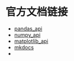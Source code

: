 # 官方文档链接
* [pandas_api](https://pandas.pydata.org/pandas-docs/stable/reference/index.html)
* [numpy_api](https://numpy.org/doc/stable/reference/index.html)
* [matplotlib_api](https://matplotlib.org/stable/api/index.html)
* [mkdocs](https://squidfunk.github.io/mkdocs-material/reference/)
* 

